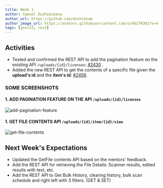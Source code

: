 ```yaml
---
title: Week 1
author: Samuel Dushimimana
author_url: https://github.com/dushimsam
author_image_url: https://avatars.githubusercontent.com/u/66276301?v=4
tags: [gsoc23, rest]
---
```


<!--
SPDX-License-Identifier: CC-BY-SA-4.0

SPDX-FileCopyrightText: 2023 Samuel Dushimimana <dushsam100@gmail.com>
-->

## Activities

*  Tested and confirmed the REST API to add the pagination feature on the existing API `/uploads/{id}/licenses`: [#2430](https://github.com/fossology/fossology/pull/2430) .
* Added the new REST API to get the contents of a specific file given the **upload's id** and the **item's id**: [#2456](https://github.com/fossology/fossology/pull/2456).

### SOME SCREENSHOTS

#### 1. ADD PAGINATION FEATURE ON THE API `/uploads/{id}/licenses`
![add-pagination-feature](/img/reactUI/api/Uploads/add_pagination.png)

#### 1. GET FILE CONTENTS API `/uploads/{id}/item/{id}/view`

![get-file-contents](/img/reactUI/api/Uploads/get_file_contents.png)

## Next Week's Expectations

- Updated the GetFile contents API based on the mentors' feedback.
- Add the REST API for retrieving the File Details: Scanner results, edited results with text, etc.
- Add the REST API to Get Bulk History, clearing history, bulk scan schedule and right left with 3 filters. (GET & SET)